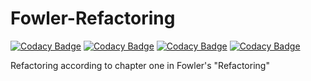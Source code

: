 # Fowler-Refactoring

[![Codacy Badge](https://api.codacy.com/project/badge/Grade/e51f698efd8646bbbeb44f0bb9c6d0fd)](https://app.codacy.com/app/felix.hausberger/Fowler-Refactoring?utm_source=github.com&utm_medium=referral&utm_content=fidsusj/Fowler-Refactoring&utm_campaign=Badge_Grade_Dashboard)
[![Codacy Badge](https://api.codacy.com/project/badge/Grade/e51f698efd8646bbbeb44f0bb9c6d0fd)](https://app.codacy.com/app/felix.hausberger/Fowler-Refactoring?utm_source=github.com&utm_medium=referral&utm_content=fidsusj/Fowler-Refactoring&utm_campaign=Badge_Grade_Dashboard)
[![Codacy Badge](https://api.codacy.com/project/badge/Grade/e51f698efd8646bbbeb44f0bb9c6d0fd)](https://app.codacy.com/app/felix.hausberger/Fowler-Refactoring?utm_source=github.com&utm_medium=referral&utm_content=fidsusj/Fowler-Refactoring&utm_campaign=Badge_Grade_Dashboard)
[![Codacy Badge](https://api.codacy.com/project/badge/Grade/3d031150f0864a3185eeb09a770a2687)](https://app.codacy.com/app/felix.hausberger/Fowler-Refactoring?utm_source=github.com&utm_medium=referral&utm_content=fidsusj/Fowler-Refactoring&utm_campaign=Badge_Grade_Dashboard)

Refactoring according to chapter one in Fowler's "Refactoring"
